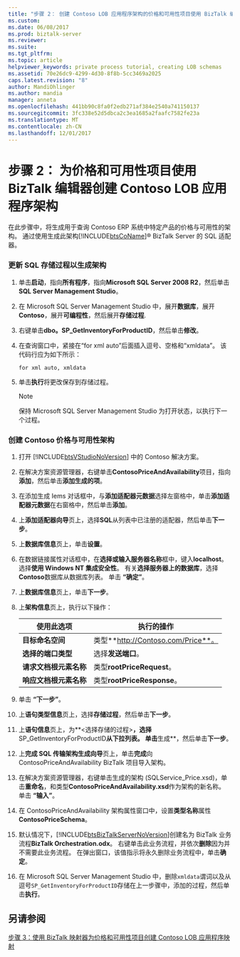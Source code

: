 ```yaml
---
title: "步骤 2： 创建 Contoso LOB 应用程序架构的价格和可用性项目使用 BizTalk 编辑器 |Microsoft 文档"
ms.custom: 
ms.date: 06/08/2017
ms.prod: biztalk-server
ms.reviewer: 
ms.suite: 
ms.tgt_pltfrm: 
ms.topic: article
helpviewer_keywords: private process tutorial, creating LOB schemas
ms.assetid: 70e26dc9-4299-4d30-8f8b-5cc3469a2025
caps.latest.revision: "8"
author: MandiOhlinger
ms.author: mandia
manager: anneta
ms.openlocfilehash: 441bb90c8fa0f2edb271af384e2540a741150137
ms.sourcegitcommit: 3fc338e52d5dbca2c3ea1685a2faafc7582fe23a
ms.translationtype: MT
ms.contentlocale: zh-CN
ms.lasthandoff: 12/01/2017
---
```

# <a name="step-2-creating-the-contoso-lob-application-schemas-for-the-price-and-availability-project-using-biztalk-editor"></a>步骤 2： 为价格和可用性项目使用 BizTalk 编辑器创建 Contoso LOB 应用程序架构
在此步骤中，将生成用于查询 Contoso ERP 系统中特定产品的价格与可用性的架构。 通过使用生成此架构[!INCLUDE[btsCoName](../../includes/btsconame-md.md)]® BizTalk Server 的 SQL 适配器。  
  
### <a name="to-update-the-sql-stored-procedure-for-schema-generation"></a>更新 SQL 存储过程以生成架构  
  
1.  单击**启动**，指向**所有程序**，指向**Microsoft SQL Server 2008 R2**，然后单击**SQL Server Management Studio**。  
  
2.  在 Microsoft SQL Server Management Studio 中，展开**数据库**，展开**Contoso**，展开**可编程性**，然后展开**存储过程**.  
  
3.  右键单击**dbo。SP_GetInventoryForProductID**，然后单击**修改**。  
  
4.  在查询窗口中，紧接在“for xml auto”后面插入逗号、空格和“xmldata”。 该代码行应为如下所示：  
  
    ```  
    for xml auto, xmldata  
    ```  
  
5.  单击**执行**将更改保存到存储过程。  
  
    > [!NOTE]
    >  保持 Microsoft SQL Server Management Studio 为打开状态，以执行下一个过程。  
  
### <a name="to-create-the-contoso-price-and-availability-schema"></a>创建 Contoso 价格与可用性架构  
  
1.  打开 [!INCLUDE[btsVStudioNoVersion](../../includes/btsvstudionoversion-md.md)] 中的 Contoso 解决方案。  
  
2.  在解决方案资源管理器，右键单击**ContosoPriceAndAvailability**项目，指向**添加**，然后单击**添加生成的项**。  
  
3.  在添加生成 Iems 对话框中，与**添加适配器元数据**选择左窗格中，单击**添加适配器元数据**在右窗格中，然后单击**添加**。  
  
4.  上**添加适配器向导**页上，选择**SQL**从列表中已注册的适配器，然后单击**下一步**。  
  
5.  上**数据库信息**页上，单击**设置**。  
  
6.  在数据链接属性对话框中，在**选择或输入服务器名称**框中，键入**localhost**。 选择**使用 Windows NT 集成安全性**。 有关**选择服务器上的数据库**，选择**Contoso**数据库从数据库列表。 单击 **“确定”**。  
  
7.  上**数据库信息**页上，单击**下一步**。  
  
8.  上**架构信息**页上，执行以下操作：  
  
    |使用此选项|执行的操作|  
    |--------------|----------------|  
    |**目标命名空间**|类型**http://Contoso.com/Price**。|  
    |**选择的端口类型**|选择**发送端口**。|  
    |**请求文档根元素名称**|类型**rootPriceRequest**。|  
    |**响应文档根元素名称**|类型**rootPriceResponse**。|  
  
9. 单击 **“下一步”**。  
  
10. 上**语句类型信息**页上，选择**存储过程**，然后单击**下一步**。  
  
11. 上**语句信息**页上，为**\<选择存储的过程\>**，选择**SP_GetInventoryForProductID**从下拉列表。 单击**生成**，然后单击**下一步**。  
  
12. 上**完成 SQL 传输架构生成向导**页上，单击**完成**向 ContosoPriceAndAvailability BizTalk 项目导入架构。  
  
13. 在解决方案资源管理器，右键单击生成的架构 (SQLService_Price.xsd)，单击**重命名**，和类型**ContosoPriceAndAvailability.xsd**作为架构的新名称。 单击 **“输入”**。  
  
14. 在 ContosoPriceAndAvailability 架构属性窗口中，设置**类型名称**属性**ContosoPriceSchema**。  
  
15. 默认情况下，[!INCLUDE[btsBizTalkServerNoVersion](../../includes/btsbiztalkservernoversion-md.md)]创建名为 BizTalk 业务流程**BizTalk Orchestration.odx**。 右键单击此业务流程，并依次**删除**因为并不需要此业务流程。 在弹出窗口，该值指示将永久删除业务流程中，单击**确定**。  
  
16. 在 Microsoft SQL Server Management Studio 中，删除`xmldata`谓词以及从逗号`SP_GetInventoryForProductID`存储在上一步骤中，添加的过程，然后单击**执行**。  
  
## <a name="see-also"></a>另请参阅  
 [步骤 3：使用 BizTalk 映射器为价格和可用性项目创建 Contoso LOB 应用程序映射](../../adapters-and-accelerators/accelerator-rosettanet/step-3-create-contoso-lob-application-map-for-price-and-availability-in-mapper.md)